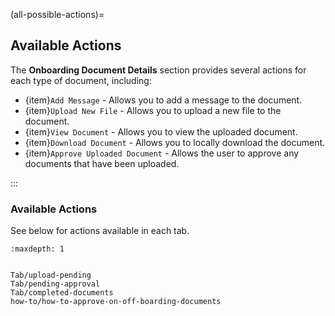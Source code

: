 (all-possible-actions)=
## Available Actions

The **Onboarding Document Details** section provides several actions for each type of document, including:

- {item}`Add Message` - Allows you to add a message to the document.
- {item}`Upload New File` - Allows you to upload a new file to the document.
- {item}`View Document` - Allows you to view the uploaded document.
- {item}`Download Document` - Allows you to locally download the document.
- {item}`Approve Uploaded Document` - Allows the user to approve any documents that have been uploaded. 

:::

### Available Actions

See below for actions available in each tab.

```{toctree}
:maxdepth: 1


Tab/upload-pending
Tab/pending-approval
Tab/completed-documents
how-to/how-to-approve-on-off-boarding-documents
```

